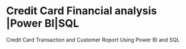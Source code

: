 # Credit Card Financial analysis |Power BI|SQL
Credit Card Transaction and Customer Roport Using Power BI and SQL
